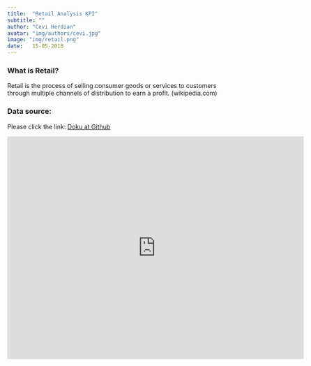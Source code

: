 ```yaml
---
title:  "Retail Analysis KPI"
subtitle: ""
author: "Cevi Herdian"
avatar: "img/authors/cevi.jpg"
image: "img/retail.png"
date:   15-05-2018
---
```


### What is Retail?
Retail is the process of selling consumer goods or services to customers through multiple channels of distribution to earn a profit. (wikipedia.com)


### Data source:
Please click the link: [Doku at Github](https://github.com/itsmecevi/retail-analysis-sample)


<iframe width="680" height="510" src="https://app.powerbi.com/view?r=eyJrIjoiNTAyNGJhMzAtM2FjYS00NGEwLWI1M2YtN2NhMmFmYTQyOWYzIiwidCI6IjU3NTMyN2Q0LTBmNGMtNGI5ZS1hNzE4LWQwOTViMWMyMzdiNSIsImMiOjh9" frameborder="0" allowFullScreen="true"></iframe>
